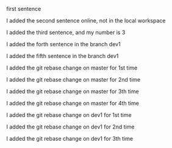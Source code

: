 first sentence

I added the second sentence online, not in the local workspace

I added the third sentence, and my number is 3

I added the forth sentence in the branch dev1


I added the fifth sentence in the branch dev1

I added the git rebase change on master for 1st time

I added the git rebase change on master for 2nd time

I added the git rebase change on master for 3th time

I added the git rebase change on master for 4th time

I added the git rebase change on dev1 for 1st time

I added the git rebase change on dev1 for 2nd time

I added the git rebase change on dev1 for 3th time


